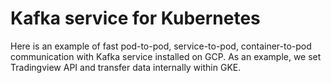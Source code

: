 # Kafka service for Kubernetes

Here is an example of fast pod-to-pod, service-to-pod, container-to-pod communication with Kafka service installed on GCP. As an example, we set Tradingview API and transfer data internally within GKE.
